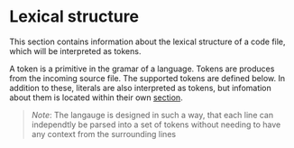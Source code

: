 # Lexical structure

This section contains information about the lexical structure of a code file, which will be interpreted as tokens.

A token is a primitive in the gramar of a language. Tokens are produces from the incoming source file.
The supported tokens are defined below.
In addition to these, literals are also interpreted as tokens, but infomation about them is located within their own [section](#6-literals-).

> _Note_: The langauge is designed in such a way, that each line can independtly be parsed into a set of tokens without needing to have any context from the surrounding lines
